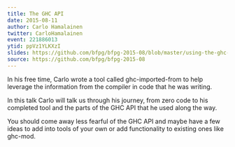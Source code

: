 ```yaml
---
title: The GHC API
date: 2015-08-11
author: Carlo Hamalainen
twitter: CarloHamalainen  
event: 221886013
ytid: ppVz1YLKXzI
slides: https://github.com/bfpg/bfpg-2015-08/blob/master/using-the-ghc-api/Slides.pdf
source: https://github.com/bfpg/bfpg-2015-08
---
```

In his free time, Carlo wrote a tool called ghc-imported-from to help leverage the information from the compiler in code that he was writing.

In this talk Carlo will talk us through his journey, from zero code to his completed tool and the parts of the GHC API that he used along the way.

You should come away less fearful of the GHC API and maybe have a few ideas to add into tools of your own or add functionality to existing ones like ghc-mod. 